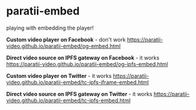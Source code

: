 # paratii-embed
playing with embedding the player!


**Custom video player on Facebook** - don't work
https://paratii-video.github.io/paratii-embed/og-embed.html


**Direct video source on IPFS gateway on Facebook** - it works
https://paratii-video.github.io/paratii-embed/og-ipfs-embed.html


**Custom video player on Twitter** - it works
https://paratii-video.github.io/paratii-embed/tc-ipfs-iframe-embed.html


**Direct video source on IPFS gateway on Twitter** - it works
https://paratii-video.github.io/paratii-embed/tc-ipfs-embed.html

